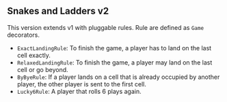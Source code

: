## Snakes and Ladders v2

This version extends v1 with pluggable rules.
Rule are defined as `Game` decorators.

* `ExactLandingRule`: To finish the game, a player has to land on the last cell exactly.
* `RelaxedLandingRule`: To finish the game, a player may land on the last cell or go beyond.
* `ByByeRule`: If a player lands on a cell that is already occupied by another player, the other player is sent to the first cell.
* `Lucky6Rule`: A player that rolls 6 plays again.
